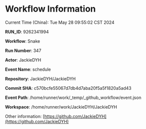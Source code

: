 # Workflow Information

Current Time (China): Tue May 28 09:55:02 CST 2024  

**RUN_ID**: 9262341994  

**Workflow**: Snake  

**Run Number**: 347  

**Actor**: JackieDYH  

**Event Name**: schedule  

**Repository**: JackieDYH/JackieDYH  

**Commit SHA**: c570bcfe55067d7db4d7aba20f5a5f1820a5ad43  

**Event Path**: /home/runner/work/_temp/_github_workflow/event.json  

**Workspace**: /home/runner/work/JackieDYH/JackieDYH  

Other information: [https://github.com/JackieDYH](https://github.com/JackieDYH)
